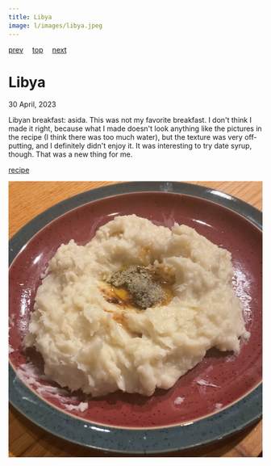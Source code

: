 ```yaml
---
title: Libya
image: l/images/libya.jpeg
---
```

[prev](liberia.md)&emsp;
[top](../index.md)&emsp;
[next](liechtenstein.md)
# Libya
30 April, 2023

Libyan breakfast: asida. This was not my favorite breakfast. I don't
think I made it right, because what I made doesn't look anything like
the pictures in the recipe (I think there was too much water), but the
texture was very off-putting, and I definitely didn't enjoy it.  It
was interesting to try date syrup, though. That was a new thing for
me.

[recipe](http://libyanfood.blogspot.com/2011/10/asida.html)

![breakfast](images/libya.jpeg)
